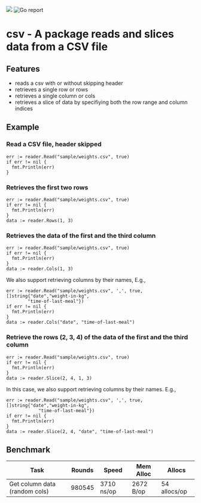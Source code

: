 ![](https://github.com/iamharvey/csv/workflows/Go/badge.svg) ![Go report](https://goreportcard.com/badge/github.com/iamharvey/csv)

# csv - A package reads and slices data from a CSV file

## Features
- reads a csv with or without skipping header
- retrieves a single row or rows
- retrieves a single column or cols
- retrieves a slice of data by specifiying both the row range and column indices

## Example

### Read a CSV file, header skipped
```
err := reader.Read("sample/weights.csv", true)
if err != nil {
  fmt.Println(err)
}
```

### Retrieves the first two rows
```
err := reader.Read("sample/weights.csv", true)
if err != nil {
  fmt.Println(err)
}
data := reader.Rows(1, 3)
```

### Retrieves the data of the first and the third column
```
err := reader.Read("sample/weights.csv", true)
if err != nil {
  fmt.Println(err)
}
data := reader.Cols(1, 3)
```

We also support retrieving columns by their names, E.g.,
```
err := reader.Read("sample/weights.csv", ',', true, []string{"date","weight-in-kg",
		"time-of-last-meal"})
if err != nil {
  fmt.Println(err)
}
data := reader.Cols("date", "time-of-last-meal")
```

### Retrieve the rows (2, 3, 4) of the data of the first and the third column
```
err := reader.Read("sample/weights.csv", true)
if err != nil {
  fmt.Println(err)
}
data := reader.Slice(2, 4, 1, 3)
```

In this case, we also support retrieving columns by their names. E.g., 
```
err := reader.Read("sample/weights.csv", ',', true, []string{"date","weight-in-kg",
       		"time-of-last-meal"})
if err != nil {
  fmt.Println(err)
}
data := reader.Slice(2, 4, "date", "time-of-last-meal")
```

## Benchmark
Task | Rounds | Speed | Mem Alloc | Allocs 
  --- | --- | --- | --- | --- 
| Get column data (random cols) |  980545  |            3710 ns/op   |         2672 B/op   |      54 allocs/op
